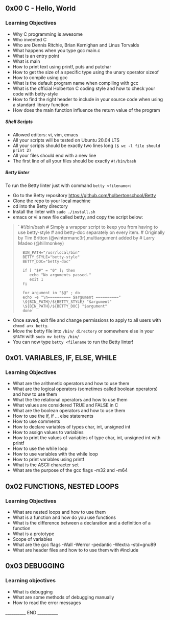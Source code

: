 ## 0x00 C - Hello, World

### Learning Objectives
*   Why C programming is awesome
*   Who invented C
*   Who are Dennis Ritchie, Brian Kernighan and Linus Torvalds
*   What happens when you type gcc main.c
*   What is an entry point
*   What is main
*   How to print text using printf, puts and putchar
*   How to get the size of a specific type using the unary operator sizeof
*   How to compile using gcc
*   What is the default program name when compiling with gcc
*   What is the official Holberton C coding style and how to check your code with betty-style
*   How to find the right header to include in your source code when using a standard library function
*   How does the main function influence the return value of the program

##### Shell Scripts
*   Allowed editors: vi, vim, emacs
*   All your scripts will be tested on Ubuntu 20.04 LTS
*   All your scripts should be exactly two lines long `($ wc -l file should print 2)`
*   All your files should end with a new line
*   The first line of all your files should be exactly `#!/bin/bash`

##### Betty linter
To run the Betty linter just with command `betty <filename>`:
*   Go to the Betty repository <https://github.com/holbertonschool/Betty>
*   Clone the repo to your local machine
*   cd into the Betty directory
*   Install the linter with `sudo ./install.sh`
*   emacs or vi a new file called betty, and copy the script below:
>   `   \#!/bin/bash
>       \# Simply a wrapper script to keep you from having to use betty-style
>       \# and betty-doc separately on every item.
>       \# Originally by Tim Britton (@wintermanc3r),multiargument added by
>       \# Larry Madeo (@hillmonkey)
> 
>       BIN_PATH="/usr/local/bin"
>       BETTY_STYLE="betty-style"
>       BETTY_DOC="betty-doc"
> 
>       if [ "$#" = "0" ]; then
>          echo "No arguments passed."
>          exit 1
>       fi
>
>       for argument in "$@" ; do
>       echo -e "\n========== $argument =========="
>       \${BIN_PATH}/${BETTY_STYLE} "$argument"
>       \${BIN_PATH}/${BETTY_DOC} "$argument"
>       done`
>
*   Once saved, exit file and change permissions to apply to all users with `chmod a+x betty`.
*   Move the betty file into `/bin/ directory` or somewhere else in your `$PATH` with  `sudo mv betty /bin/`
*   You can now type `betty <filename` to run the Betty linter!


## 0x01. VARIABLES, IF, ELSE, WHILE

### Learning Objectives
*   What are the arithmetic operators and how to use them
*   What are the logical operators (sometimes called boolean operators) and how to use them
*   What the the relational operators and how to use them
*   What values are considered TRUE and FALSE in C
*   What are the boolean operators and how to use them
*   How to use the if, if ... else statements
*   How to use comments
*   How to declare variables of types char, int, unsigned int
*   How to assign values to variables
*   How to print the values of variables of type char, int, unsigned int with printf
*   How to use the while loop
*   How to use variables with the while loop
*   How to print variables using printf
*   What is the ASCII character set
*   What are the purpose of the gcc flags -m32 and -m64


## 0x02 FUNCTIONS, NESTED LOOPS

### Learning Objectives
* What are nested loops and how to use them
* What is a function and how do you use functions
* What is the difference between a declaration and a definition of a function
* What is a prototype
* Scope of variables
* What are the gcc flags -Wall -Werror -pedantic -Wextra -std=gnu89
* What are header files and how to to use them with #include


## 0x03 DEBUGGING

### Learning objectives
* What is debugging
* What are some methods of debugging manually
* How to read the error messages    

__________ END __________
